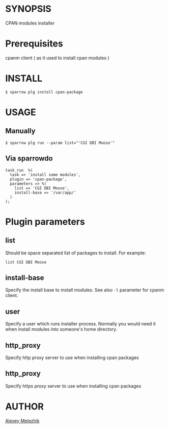 # SYNOPSIS

CPAN modules installer


# Prerequisites

cpanm client ( as it used to install cpan modules )


# INSTALL

    $ sparrow plg install cpan-package


# USAGE

## Manually

    $ sparrow plg run --param list="'CGI DBI Moose'"

## Via sparrowdo

    task_run  %(
      task => 'install some modules',
      plugin => 'cpan-package',
      parameters => %( 
        list => 'CGI DBI Moose',
        install-base => '/var/app/'
      )
    );
    

# Plugin parameters

## list

Should be space separated list of packages to install. For example:

    list CGI DBI Moose

## install-base

Specify the install base to install modules. See also `-l` parameter for cpanm client.

## user

Specify a user which runs installer process. Normally you would need it when install modules
into someone's home directory.

## http_proxy

Specify http proxy server to use when installing cpan packages

## http_proxy

Specify https proxy server to use when installing cpan packages

# AUTHOR

[Alexey Melezhik](mailto:melezhik@gmail.com)


